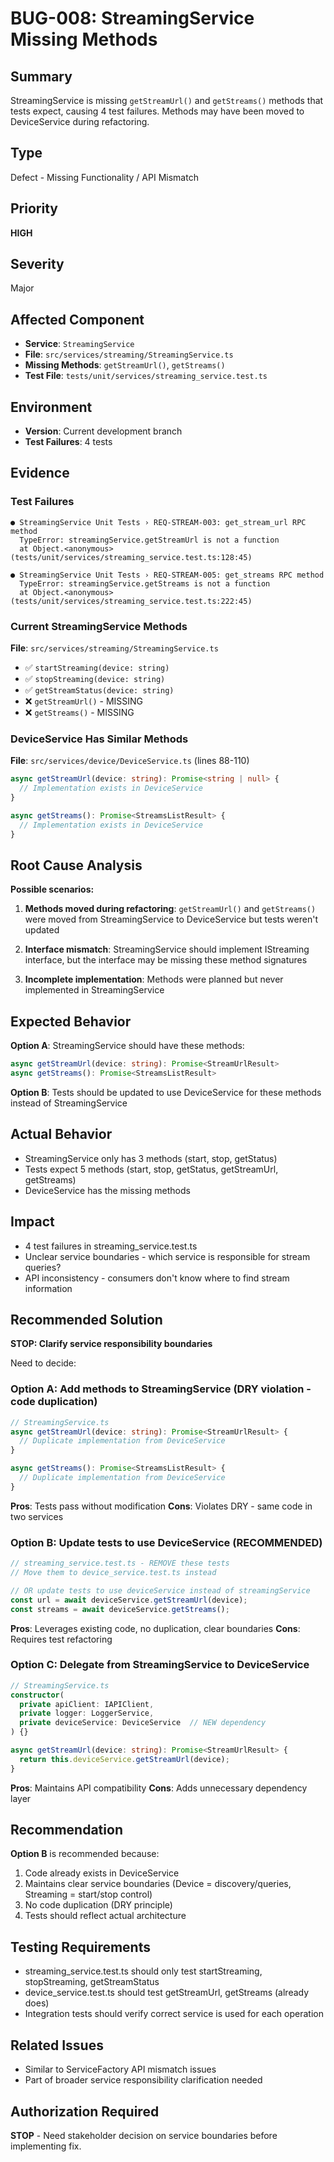 # BUG-008: StreamingService Missing Methods

## Summary
StreamingService is missing `getStreamUrl()` and `getStreams()` methods that tests expect, causing 4 test failures. Methods may have been moved to DeviceService during refactoring.

## Type
Defect - Missing Functionality / API Mismatch

## Priority
**HIGH**

## Severity
Major

## Affected Component
- **Service**: `StreamingService`
- **File**: `src/services/streaming/StreamingService.ts`
- **Missing Methods**: `getStreamUrl()`, `getStreams()`
- **Test File**: `tests/unit/services/streaming_service.test.ts`

## Environment
- **Version**: Current development branch  
- **Test Failures**: 4 tests

## Evidence

### Test Failures
```
● StreamingService Unit Tests › REQ-STREAM-003: get_stream_url RPC method
  TypeError: streamingService.getStreamUrl is not a function
  at Object.<anonymous> (tests/unit/services/streaming_service.test.ts:128:45)

● StreamingService Unit Tests › REQ-STREAM-005: get_streams RPC method
  TypeError: streamingService.getStreams is not a function
  at Object.<anonymous> (tests/unit/services/streaming_service.test.ts:222:45)
```

### Current StreamingService Methods
**File**: `src/services/streaming/StreamingService.ts`
- ✅ `startStreaming(device: string)`
- ✅ `stopStreaming(device: string)`
- ✅ `getStreamStatus(device: string)`
- ❌ `getStreamUrl()` - MISSING
- ❌ `getStreams()` - MISSING

### DeviceService Has Similar Methods
**File**: `src/services/device/DeviceService.ts` (lines 88-110)
```typescript
async getStreamUrl(device: string): Promise<string | null> {
  // Implementation exists in DeviceService
}

async getStreams(): Promise<StreamsListResult> {
  // Implementation exists in DeviceService  
}
```

## Root Cause Analysis
**Possible scenarios:**

1. **Methods moved during refactoring**: `getStreamUrl()` and `getStreams()` were moved from StreamingService to DeviceService but tests weren't updated

2. **Interface mismatch**: StreamingService should implement IStreaming interface, but the interface may be missing these method signatures

3. **Incomplete implementation**: Methods were planned but never implemented in StreamingService

## Expected Behavior  
**Option A**: StreamingService should have these methods:
```typescript
async getStreamUrl(device: string): Promise<StreamUrlResult>
async getStreams(): Promise<StreamsListResult>
```

**Option B**: Tests should be updated to use DeviceService for these methods instead of StreamingService

## Actual Behavior
- StreamingService only has 3 methods (start, stop, getStatus)
- Tests expect 5 methods (start, stop, getStatus, getStreamUrl, getStreams)
- DeviceService has the missing methods

## Impact
- 4 test failures in streaming_service.test.ts
- Unclear service boundaries - which service is responsible for stream queries?
- API inconsistency - consumers don't know where to find stream information

## Recommended Solution

**STOP: Clarify service responsibility boundaries**

Need to decide:

### Option A: Add methods to StreamingService (DRY violation - code duplication)
```typescript
// StreamingService.ts
async getStreamUrl(device: string): Promise<StreamUrlResult> {
  // Duplicate implementation from DeviceService
}

async getStreams(): Promise<StreamsListResult> {
  // Duplicate implementation from DeviceService
}
```
**Pros**: Tests pass without modification
**Cons**: Violates DRY - same code in two services

### Option B: Update tests to use DeviceService (RECOMMENDED)
```typescript
// streaming_service.test.ts - REMOVE these tests
// Move them to device_service.test.ts instead

// OR update tests to use deviceService instead of streamingService
const url = await deviceService.getStreamUrl(device);
const streams = await deviceService.getStreams();
```
**Pros**: Leverages existing code, no duplication, clear boundaries
**Cons**: Requires test refactoring

### Option C: Delegate from StreamingService to DeviceService
```typescript
// StreamingService.ts
constructor(
  private apiClient: IAPIClient,
  private logger: LoggerService,
  private deviceService: DeviceService  // NEW dependency
) {}

async getStreamUrl(device: string): Promise<StreamUrlResult> {
  return this.deviceService.getStreamUrl(device);
}
```
**Pros**: Maintains API compatibility
**Cons**: Adds unnecessary dependency layer

## Recommendation
**Option B** is recommended because:
1. Code already exists in DeviceService
2. Maintains clear service boundaries (Device = discovery/queries, Streaming = start/stop control)
3. No code duplication (DRY principle)
4. Tests should reflect actual architecture

## Testing Requirements
- streaming_service.test.ts should only test startStreaming, stopStreaming, getStreamStatus
- device_service.test.ts should test getStreamUrl, getStreams (already does)
- Integration tests should verify correct service is used for each operation

## Related Issues
- Similar to ServiceFactory API mismatch issues
- Part of broader service responsibility clarification needed

## Authorization Required
**STOP** - Need stakeholder decision on service boundaries before implementing fix.

